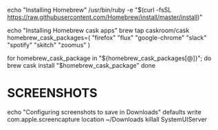 
echo "Installing Homebrew"
/usr/bin/ruby -e "$(curl -fsSL https://raw.githubusercontent.com/Homebrew/install/master/install)"

echo "Installing Homebrew cask apps"
brew tap caskroom/cask
homebrew_cask_packages=(
	"firefox"
	"flux"
	"google-chrome"
	"slack"
	"spotify"
	"skitch"
	"zoomus"
)

for homebrew_cask_package in "${homebrew_cask_packages[@]}"; do
	brew cask install "$homebrew_cask_package"
done

# SCREENSHOTS

echo "Configuring screenshots to save in Downloads"
defaults write com.apple.screencapture location ~/Downloads
killall SystemUIServer
